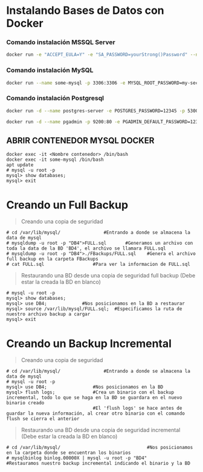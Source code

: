 # Instalando Bases de Datos con Docker

### Comando instalación MSSQL Server

```bash
docker run -e "ACCEPT_EULA=Y" -e "SA_PASSWORD=yourStrong()Password" --name mssqlbd -p 1433:1433 -d mcr.microsoft.com/mssql/server:2019-latest
```

### Comando instalación MySQL

```bash
docker run --name some-mysql -p 3306:3306 -e MYSQL_ROOT_PASSWORD=my-secret-pw -d mysql
```

### Comando instalación Postgresql

```bash
docker run -d --name postgres-server -e POSTGRES_PASSWORD=12345 -p 5300:5432 postgres

docker run -d --name pgadmin -p 9200:80 -e PGADMIN_DEFAULT_PASSWORD=12345 -e PGADMIN_DEFAULT_EMAIL=alexixva@gmail.com dpage/pgadmin4
```

## ABRIR CONTENEDOR MYSQL DOCKER
```
docker exec -it <Nombre contenedor> /bin/bash
docker exec -it some-mysql /bin/bash
apt update
# mysql -u root -p
mysql> show databases;
mysql> exit
```
# Creando un Full Backup
>Creando una copia de seguridad
```
# cd /var/lib/mysql/				#Entrando a donde se almacena la data de mysql
# mysqldump -u root -p "DB4">FULL.sql		#Generamos un archivo con toda la data de la BD 'BD4', el archivo se llamara FULL.sql
# mysqldump -u root -p "DB4">./FBackups/FULL.sql    #Genera el archivo full backup en la carpeta FBackups
# cat FULL.sql					#Para ver la informacion de FULL.sql
```

>Restaurando una BD desde una copia de seguridad full backup (Debe estar la creada la BD en blanco)
```
# mysql -u root -p
mysql> show databases;
mysql> use DB4;				#Nos posicionamos en la BD a restaurar
mysql> source /var/lib/mysql/FULL.sql;	#Especificamos la ruta de nuestro archivo backup a cargar
mysql> exit
```

# Creando un Backup Incremental
>Creando una copia de seguridad
```
# cd /var/lib/mysql/				#Entrando a donde se almacena la data de mysql
# mysql -u root -p
mysql> use DB4;				    #Nos posicionamos en la BD
mysql> flush logs;				#Crea un binario con el backup incremental, todo lo que se haga en la BD se guardara en el nuevo binario creado
                                #El 'flush logs' se hace antes de guardar la nueva información, al crear otro binario con el comando flush se cierra el anterior
```

>Restaurando una BD desde una copia de seguridad incremental (Debe estar la creada la BD en blanco)
```
# cd /var/lib/mysql/                                #Nos posicionamos en la carpeta donde se encuentran los binarios
# mysqlbinlog binlog.00000X | mysql -u root -p "BD4"       #Restauramos nuestro backup incremental indicando el binario y la BD 
```



